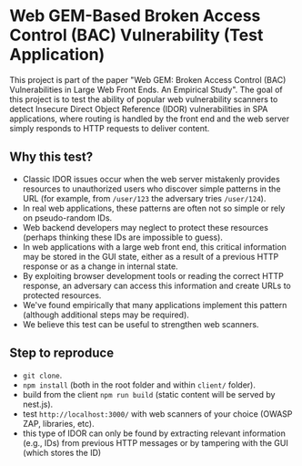 # Web GEM-Based Broken Access Control (BAC) Vulnerability (Test Application)

This project is part of the paper "Web GEM: Broken Access Control (BAC) Vulnerabilities in Large Web Front Ends. An Empirical Study". The goal of this project is to test the ability of popular web vulnerability scanners to detect Insecure Direct Object Reference (IDOR) vulnerabilities in SPA applications, where routing is handled by the front end and the web server simply responds to HTTP requests to deliver content.

## Why this test?

- Classic IDOR issues occur when the web server mistakenly provides resources to unauthorized users who discover simple patterns in the URL (for example, from `/user/123` the adversary tries `/user/124`).
- In real web applications, these patterns are often not so simple or rely on pseudo-random IDs.
- Web backend developers may neglect to protect these resources (perhaps thinking these IDs are impossible to guess).
- In web applications with a large web front end, this critical information may be stored in the GUI state, either as a result of a previous HTTP response or as a change in internal state.
- By exploiting browser development tools or reading the correct HTTP response, an adversary can access this information and create URLs to protected resources.
- We've found empirically that many applications implement this pattern (although additional steps may be required).
- We believe this test can be useful to strengthen web scanners.

## Step to reproduce

- `git clone`.
- `npm install` (both in the root folder and within `client/` folder).
- build from the client `npm run build` (static content will be served by nest.js).
- test `http://localhost:3000/` with web scanners of your choice (OWASP ZAP, libraries, etc).
- this type of IDOR can only be found by extracting relevant information (e.g., IDs) from previous HTTP messages or by tampering with the GUI (which stores the ID)
